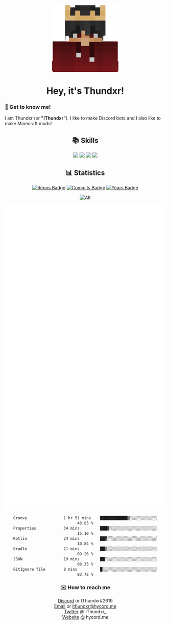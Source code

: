 <div align="center">
  <img src="https://github.com/IThundxr/IThundxr/blob/main/pfp.png">
  <h1>Hey, it's Thundxr!</h1>
</div>

<h3>👋 Get to know me!</h3>
<p>I am Thundxr (or <strong>"IThundxr"</strong>). I like to make Discord bots and I also like to make Minecraft mods!</p>

<div align="center">
  <h2>📚 Skills</h2>
  <img src="https://github.com/rahul-jha98/README_icons/blob/main/language_and_tools/square/java/java.png">
  <img src="https://github.com/rahul-jha98/README_icons/blob/main/language_and_tools/square/javascript/javascript.png">
  <img src="https://github.com/rahul-jha98/README_icons/blob/main/language_and_tools/square/python/python.png">
  <img src="https://github.com/rahul-jha98/README_icons/blob/main/language_and_tools/square/html/html.png">
</div>

<div align="center">
  <h2>📊 Statistics</h2>
  
  [![Repos Badge](https://badges.pufler.dev/repos/IThundxr)](https://badges.pufler.dev) [![Commits Badge](https://badges.pufler.dev/commits/monthly/IThundxr)](https://badges.pufler.dev) [![Years Badge](https://badges.pufler.dev/years/IThundxr)](https://badges.pufler.dev)

  ![Alt](https://discord.c99.nl/widget/theme-4/694604709591384226.png)
  
  ![Metrics](https://github.com/IThundxr/IThundxr/blob/main/github-metrics.svg)
  
  <!--START_SECTION:waka-->

```text
Groovy                1 hr 51 mins    ████████████▒░░░░░░░░░░░░   48.83 %
Properties            34 mins         ███▓░░░░░░░░░░░░░░░░░░░░░   15.10 %
Kotlin                24 mins         ██▓░░░░░░░░░░░░░░░░░░░░░░   10.84 %
Gradle                21 mins         ██▒░░░░░░░░░░░░░░░░░░░░░░   09.26 %
JSON                  19 mins         ██░░░░░░░░░░░░░░░░░░░░░░░   08.33 %
GitIgnore file        8 mins          █░░░░░░░░░░░░░░░░░░░░░░░░   03.72 %
```

<!--END_SECTION:waka-->
  
</div>

<div align="center">
  <h3>✉️ How to reach me</h3>
  
[Discord](https://discord.com/users/694604709591384226) or IThundxr#2619  
[Email](mailto:ithundxr@hycord.me) or ithundxr@hycord.me  
[Twitter](https://twitter.com/IThundxr_) @ IThundxr_  
[Website](https://hycord.me) @ hycord.me

</div>
